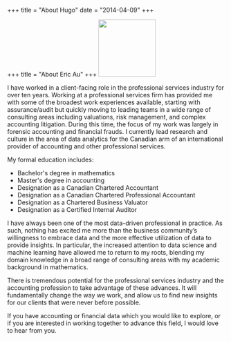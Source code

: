 +++
title = "About Hugo"
date = "2014-04-09"
+++
+++
title = "About Eric Au"
+++
<img src="/img/main/profile.jpg" width="132">

I have worked in a client-facing role in the professional services industry for over ten years. Working at a professional services firm has provided me with some of the broadest work experiences available, starting with assurance/audit but quickly moving to leading teams in a wide range of consulting areas including valuations, risk management, and complex accounting litigation. During this time, the focus of my work was largely in forensic accounting and financial frauds. I currently lead research and culture in the area of data analytics for the Canadian arm of an international provider of accounting and other professional services.

My formal education includes:

* Bachelor's degree in mathematics
* Master's degree in accounting
* Designation as a Canadian Chartered Accountant
* Designation as a Canadian Chartered Professional Accountant
* Designation as a Chartered Business Valuator
* Designation as a Certified Internal Auditor

I have always been one of the most data-driven professional in practice. As such, nothing has excited me more than the business community’s willingness to embrace data and the more effective utilization of data to provide insights. In particular, the increased attention to data science and machine learning have allowed me to return to my roots, blending my domain knowledge in a broad range of consulting areas with my academic background in mathematics.

There is tremendous potential for the professional services industry and the accounting profession to take advantage of these advances. It will fundamentally change the way we work, and allow us to find new insights for our clients that were never before possible.

If you have accounting or financial data which you would like to explore, or if you are interested in working together to advance this field, I would love to hear from you.
